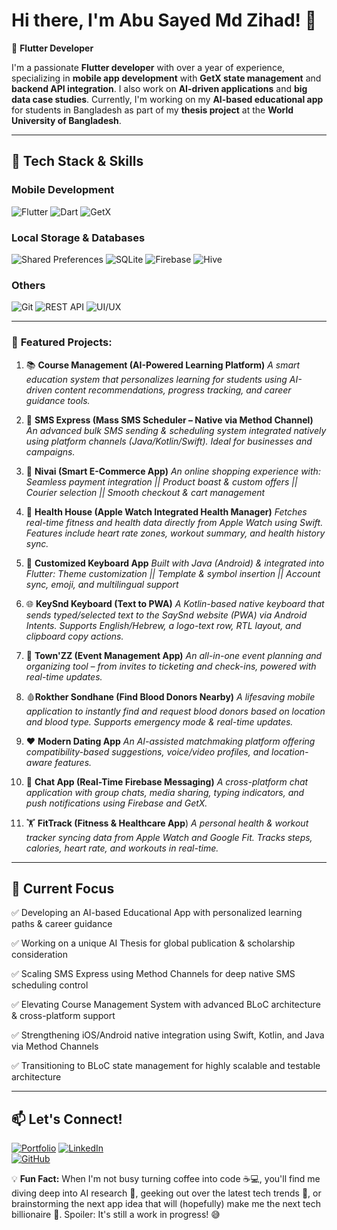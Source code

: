 # Hi there, I'm **Abu Sayed Md Zihad**! 👋

🚀 **Flutter Developer**

I'm a passionate **Flutter developer** with over a year of experience, specializing in **mobile app development** with **GetX state management** and **backend API integration**. I also work on **AI-driven applications** and **big data case studies**. Currently, I'm working on my **AI-based educational app** for students in Bangladesh as part of my **thesis project** at the **World University of Bangladesh**.

---

## 🔧 **Tech Stack & Skills**

### **Mobile Development**
![Flutter](https://img.shields.io/badge/Flutter-%2302569B.svg?style=flat&logo=Flutter&logoColor=white) ![Dart](https://img.shields.io/badge/Dart-%230175C2.svg?style=flat&logo=Dart&logoColor=white) ![GetX](https://img.shields.io/badge/GetX-%234285F4.svg?style=flat&logo=flutter&logoColor=white)

### **Local Storage & Databases**
![Shared Preferences](https://img.shields.io/badge/Shared%20Preferences-%230175C2.svg?style=flat&logo=flutter&logoColor=white) ![SQLite](https://img.shields.io/badge/SQLite-%23003B57.svg?style=flat&logo=sqlite&logoColor=white)   ![Firebase](https://img.shields.io/badge/Firebase-%23FFCA28.svg?style=flat&logo=Firebase&logoColor=black) ![Hive](https://img.shields.io/badge/Hive-%23FFCA28.svg?style=flat&logo=hive&logoColor=black)

### **Others**
![Git](https://img.shields.io/badge/Git-%23F05033.svg?style=flat&logo=git&logoColor=white) ![REST API](https://img.shields.io/badge/REST%20API-%23FF6F00.svg?style=flat&logo=postman&logoColor=white) ![UI/UX](https://img.shields.io/badge/UI%2FUX-%23FF4081.svg?style=flat&logo=adobe-xd&logoColor=white)

---

### 🚀 **Featured Projects:**

1. 📚 **Course Management (AI-Powered Learning Platform)**
*A smart education system that personalizes learning for students using AI-driven content recommendations, progress tracking, and career guidance tools.*

2. 📩 **SMS Express (Mass SMS Scheduler – Native via Method Channel)**
*An advanced bulk SMS sending & scheduling system integrated natively using platform channels (Java/Kotlin/Swift). Ideal for businesses and campaigns.*

3. 🛒 **Nivai (Smart E-Commerce App)**
*An online shopping experience with:*
*Seamless payment integration || Product boast & custom offers || Courier selection || Smooth checkout & cart management*

4. 🏥 **Health House (Apple Watch Integrated Health Manager)**
*Fetches real-time fitness and health data directly from Apple Watch using Swift. Features include heart rate zones, workout summary, and health history sync.*

5. 🎹 **Customized Keyboard App**
*Built with Java (Android) & integrated into Flutter:*
*Theme customization || Template & symbol insertion || Account sync, emoji, and multilingual support*

6. 🌐 **KeySnd Keyboard (Text to PWA)**
*A Kotlin-based native keyboard that sends typed/selected text to the SaySnd website (PWA) via Android Intents.
Supports English/Hebrew, a logo-text row, RTL layout, and clipboard copy actions.*

7. 🎉 **Town'ZZ (Event Management App)**
*An all-in-one event planning and organizing tool – from invites to ticketing and check-ins, powered with real-time updates.*

8. 🩸**Rokther Sondhane (Find Blood Donors Nearby)**
*A lifesaving mobile application to instantly find and request blood donors based on location and blood type. Supports emergency mode & real-time updates.*

9. ❤️ **Modern Dating App**
*An AI-assisted matchmaking platform offering compatibility-based suggestions, voice/video profiles, and location-aware features.*

10. 💬 **Chat App (Real-Time Firebase Messaging)**
*A cross-platform chat application with group chats, media sharing, typing indicators, and push notifications using Firebase and GetX.*

11. 🏋️ **FitTrack (Fitness & Healthcare App**)
*A personal health & workout tracker syncing data from Apple Watch and Google Fit. Tracks steps, calories, heart rate, and workouts in real-time.*

---

## 🎯 **Current Focus**

✅ Developing an AI-based Educational App with personalized learning paths & career guidance

✅ Working on a unique AI Thesis for global publication & scholarship consideration

✅ Scaling SMS Express using Method Channels for deep native SMS scheduling control

✅ Elevating Course Management System with advanced BLoC architecture & cross-platform support

✅ Strengthening iOS/Android native integration using Swift, Kotlin, and Java via Method Channels

✅ Transitioning to BLoC state management for highly scalable and testable architecture

---

## 📫 **Let's Connect!**

[![Portfolio](https://img.shields.io/badge/Portfolio-%23000000.svg?style=flat&logo=Google-Chrome&logoColor=white)](https://zihadsikder.vercel.app/) 
[![LinkedIn](https://img.shields.io/badge/LinkedIn-%230077B5.svg?style=flat&logo=linkedin&logoColor=white)](https://www.linkedin.com/in/zihad-sikder-cse/)  
[![GitHub](https://img.shields.io/badge/GitHub-%23121011.svg?style=flat&logo=github&logoColor=white)](https://github.com/zihadsikder)  

💡 **Fun Fact:** When I'm not busy turning coffee into code ☕️💻, you'll find me diving deep into AI research 🤖, geeking out over the latest tech trends 🚀, or brainstorming the next app idea that will (hopefully) make me the next tech billionaire 🤑. Spoiler: It's still a work in progress! 😅
